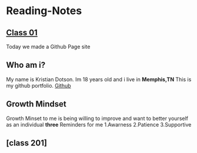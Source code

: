 # Reading-Notes

## [Class 01](/Reading-Notes/Class01)

Today we made a Github Page site

## Who am i?

My name is Kristian Dotson. Im 18 years old and i live in **Memphis,TN**
This is my github portfolio.
[Github](https://github.com/KrisD2004/ReadMe/edit/main/README.md)

## Growth Mindset

Growth Minset to me is being willing to improve and want to better yourself as an individual
**three** Reminders for me
1.Awarness
2.Patience
3.Supportive

## [class 201]
